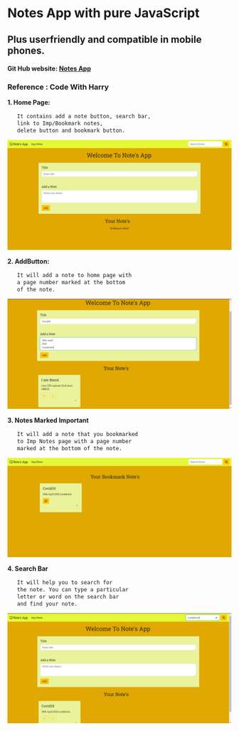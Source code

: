 # Notes App with pure JavaScript
## Plus userfriendly and compatible in mobile phones.
#### Git Hub website: [Notes App](github.com/bansi32/notesapp.git)
### Reference : Code With Harry
**1. Home Page:**

```
   It contains add a note button, search bar, 
   link to Imp/Bookmark notes, 
   delete button and bookmark button.
```
![](images/home.PNG)

**2. AddButton:**

```
   It will add a note to home page with
   a page number marked at the bottom
   of the note.
```
![](images/homeAdd.PNG)

**3. Notes Marked Important**

```
   It will add a note that you bookmarked 
   to Imp Notes page with a page number 
   marked at the bottom of the note.
```

![](images/impnotes.PNG)

**4. Search Bar**

```
   It will help you to search for 
   the note. You can type a particular 
   letter or word on the search bar
   and find your note.
```

![](images/searchbar.PNG)
